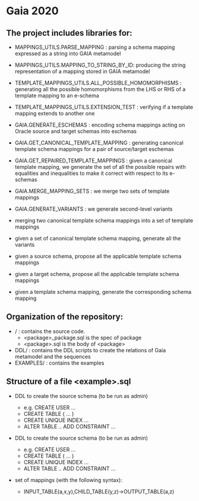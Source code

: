 Gaia 2020
=========

The project includes libraries for:
-----------------------------------

  - MAPPINGS\_UTILS.PARSE_MAPPING : parsing a schema mapping expressed as a string into GAIA metamodel
  - MAPPINGS\_UTILS.MAPPING\_TO\_STRING\_BY\_ID: producing the string representation of a mapping stored in GAIA metamodel
  - TEMPLATE\_MAPPINGS\_UTILS.ALL\_POSSIBLE\_HOMOMORPHISMS : generating all the possible homomorphisms from the LHS or RHS of a template mapping to an e-schema
  - TEMPLATE\_MAPPINGS\_UTILS.EXTENSION\_TEST : verifying if a template mapping extends to another one
    
  - GAIA.GENERATE_ESCHEMAS : encoding schema mappings acting on Oracle source and target schemas into eschemas
  - GAIA.GET\_CANONICAL\_TEMPLATE_MAPPING : generating canonical template schema mappings for a pair of source/target eschemas
  - GAIA.GET\_REPAIRED\_TEMPLATE\_MAPPINGS : given a canonical template mapping, we generate the set of all the possible repairs with equalities and inequalities to make it correct with respect to its e-schemas
  - GAIA.MERGE\_MAPPING\_SETS : we merge two sets of template mappings
  - GAIA.GENERATE\_VARIANTS : we generate second-level variants
 
  - merging two canonical template schema mappings into a set of template mappings
  - given a set of canonical template schema mapping, generate all the variants
  - given a source schema, propose all the applicable template schema mappings
  - given a target schema, propose all the applicable template schema mappings
  - given a template schema mapping, generate the corresponding schema mapping
  
Organization of the repository:
-------------------------------

  - / : contains the source code.
    - \<package\>_package.sql is the spec of package <package>
    - \<package\>.sql is the body of \<package\>
  - DDL/ : contains the DDL scripts to create the relations of Gaia metamodel and the sequences
  - EXAMPLES/ : contains the examples

Structure of a file \<example\>.sql
---------------------------------

- DDL to create the source schema (to be run as admin)
  - e.g. CREATE USER ...
  - CREATE TABLE ( ... )
  - CREATE UNIQUE INDEX ...
  - ALTER TABLE .. ADD CONSTRAINT ...

- DDL to create the source schema (to be run as admin)
  - e.g. CREATE USER ...
  - CREATE TABLE ( ... )
  - CREATE UNIQUE INDEX ...
  - ALTER TABLE .. ADD CONSTRAINT ...

- set of mappings (with the following syntax):
  - INPUT\_TABLE(a,x,y),CHILD\_TABLE(y,z)->OUTPUT_TABLE(a,z)

  
